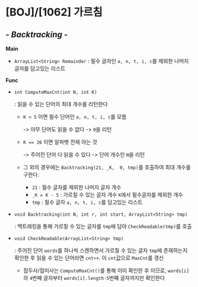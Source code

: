 # [BOJ]/[1062] 가르침

## *- Backtracking -*

**Main**

* `ArrayList<String> Remainder` : 필수 글자인 `a, n, t, i, c`를 제외한 나머지 글자를 담고있는 리스트

**Func**

* `int ComputeMaxCnt(int N, int K)`

  : 읽을 수 있는 단어의 최대 개수를 리턴한다

  * `K < 5` 이면 필수 단어인 `a, n, t, i, c`를 모름 

    -> 아무 단어도 읽을 수 없다 -> `0`을 리턴

  * `K == 26` 이면 알파벳 전체 아는 것

    -> 주어진 단어 다 읽을 수 있다 -> 단어 개수인 `N`을 리턴

  * 그 외의 경우에는 `Backtracking(21, _K,  0, tmp)`를 호출하여 최대 개수를 구한다.

    * `21` : 필수 글자를 제외한 나머지 글자 개수
    * `_K = K - 5` : 가르칠 수 있는 글자 개수 `K`에서 필수글자를 제외한 개수
    * `tmp` : 필수 글자 `a, n, t, i, c`를 담고있는 리스트

* `void Backtracking(int N, int r, int start, ArrayList<String> tmp)`

  : 백트래킹을 통해 가르칠 수 있는 글자를 `tmp`에 담아 `CheckReadable(tmp)`를 호출

* `void CheckReadable(ArrayList<String> tmp)`

  : 주어진 단어 `words`를 하나씩 스캔하면서 가르칠 수 있는 글자 `tmp`에 존재하는지 확인한 후 읽을 수 있는 단어라면 `cnt++`. 이 `cnt`값으로 `MaxCnt`를 갱신

  * 접두사/접미사는 `ComputeMaxCnt()`를 통해 이미 확인한 후 이므로, `words[i]`의 `4`번째 글자부터 `words[i].length-5`번째 글자까지만 확인한다





